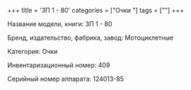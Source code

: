 +++
title = 'ЗП 1 - 80'
categories = ["Очки "]
tags = [""]
+++

Название модели, книги: ЗП 1 - 80

Бренд, издательство, фабрика, завод: Мотоциклетные

Категория: Очки

Инвентаризационный номер: 409

Серийный номер аппарата: 124013-85

